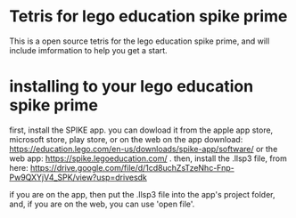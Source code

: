 # Tetris for lego education spike prime
This is a open source tetris for the lego education spike prime, and will include imformation to help you get a start.

# installing to your lego education spike prime
first, install the SPIKE app.
you can dowload it from the apple app store, microsoft store, play store, or on the web on the app download: https://education.lego.com/en-us/downloads/spike-app/software/ 
or the web app: https://spike.legoeducation.com/ .
then, install the .llsp3 file, from here: https://drive.google.com/file/d/1cd8uchZsTzeNhc-Fnp-Pw9QXYjV4_SPK/view?usp=drivesdk

if you are on the app, then put the .llsp3 file into the app's project folder, and, if you are on the web, you can use 'open file'.
